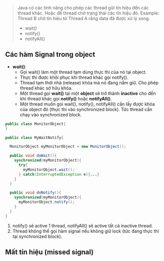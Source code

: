 > Java có các tính năng cho phép các thread gửi tín hiệu đến các thread khác.
> Hoặc để thread chờ trạng thái các tín hiệu đó.
> Example: Thread B chờ tín hiệu từ Thread A rằng data đã được xử lý xong.
> - wait()
> - notify()
> - notifyAll()
## Các hàm Signal trong object
- **wait()**:
	- Gọi wait() làm một thread tạm dùng thực thi của nó tại object.
	- Thực thi được khôi phục khi thread khác gọi notify().
	- Thread tạm thời nhả (release) khóa mà nó đang nắm giữ. Cho phép thread khác sở hữu khóa.
	- Một thread gọi **wait()** tại một **object** sẽ trở thành **inactive** cho đến khi thread khác gọi **notify()** hoặc **notifyAll()**.
	- Một thread muốn gọi wait(), notify(), notifyAll() cần lấy được khóa của object đó (thực thi vào synchronized block). Tức thread cần chạy vào synchronized block.
```java
public class MonitorObject{
}

public class MyWaitNotify{

  MonitorObject myMonitorObject = new MonitorObject();

  public void doWait(){
    synchronized(myMonitorObject){
      try{
        myMonitorObject.wait();
      } catch(InterruptedException e){...}
    }
  }

  public void doNotify(){
    synchronized(myMonitorObject){
      myMonitorObject.notify();
    }
  }
}
```
1. notify() sẽ active 1 thread, notifyAll() sẽ active tất cả inactive thread.
2. Thread không thể gọi hàm signal nếu không giữ lock (tức đang thực thi tại synchronized block).
## Mất tín hiệu (missed signal)

